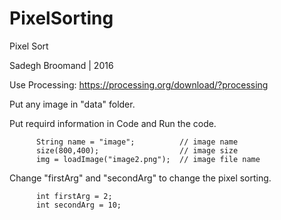 # PixelSorting

Pixel Sort

Sadegh Broomand | 2016 




Use Processing:
https://processing.org/download/?processing




Put any image in "data" folder.

Put requird information in Code and Run the code.

          String name = "image";          // image name
          size(800,400);                  // image size
          img = loadImage("image2.png");  // image file name


Change "firstArg" and "secondArg" to change the pixel sorting.


          int firstArg = 2;   
          int secondArg = 10;  
